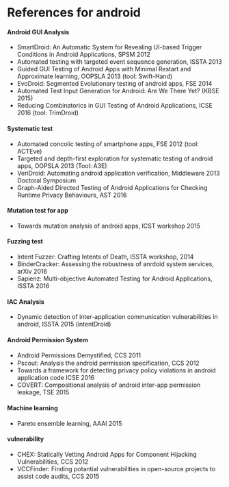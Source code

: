 # References for android
#### Android GUI Analysis

* SmartDroid: An Automatic System for Revealing UI-based Trigger Conditions in Android Applications, SPSM 2012
* Automated testing with targeted event sequence generation, ISSTA 2013
* Guided GUI Testing of Android Apps with Minimal Restart and Approximate learning, OOPSLA 2013 (tool: Swift-Hand)
* EvoDroid: Segmented Evolutionary testing of android apps, FSE 2014
* Automated Test Input Generation for Android: Are We There Yet? (KBSE 2015)
* Reducing Combinatorics in GUI Testing of Android Applications, ICSE 2016 (tool: TrimDroid)


#### Systematic test
* Automated concolic testing of smartphone apps, FSE 2012 (tool: ACTEve)
* Targeted and depth-first exploration for systematic testing of android apps, OOPSLA 2013 (Tool: A3E)
* VeriDroid: Automating android application verification, Middleware 2013 Doctoral Symposium
* Graph-Aided Directed Testing of Android Applications for Checking Runtime Privacy Behaviours, AST 2016


#### Mutation test for app

* Towards mutation analysis of android apps, ICST workshop 2015

#### Fuzzing test 

* Intent Fuzzer: Crafting Intents of Death, ISSTA workshop, 2014
* BinderCracker: Assessing the robustness of anrdoid system services, arXiv 2016
* Sapienz: Multi-objective Automated Testing for Android Applications, ISSTA 2016

#### IAC Analysis

* Dynamic detection of inter-application communication vulnerabilities in android, ISSTA 2015 (intentDroid)

#### Android Permission System

* Android Permissions Demystiﬁed, CCS 2011
* Pscout: Analysis the android permission specification, CCS 2012
* Towards a framework for detecting privacy policy violations in android application code ICSE 2016
* COVERT: Compositional analysis of android inter-app permission leakage, TSE 2015

#### Machine learning

* Pareto ensemble learning, AAAI 2015

#### vulnerability

* CHEX: Statically Vetting Android Apps for Component Hijacking Vulnerabilities, CCS 2012
* VCCFinder: Finding potantial vulnerabilities in open-source projects to assist code audits, CCS 2015
